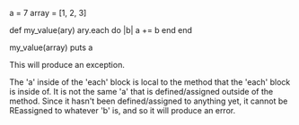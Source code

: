 a = 7
array = [1, 2, 3]

def my_value(ary)
  ary.each do |b|
    a += b
  end
end

my_value(array)
puts a

This will produce an exception.

The 'a' inside of the 'each' block is local to the method that the 'each'
block is inside of. It is not the same 'a' that is defined/assigned outside
of the method. Since it hasn't been defined/assigned to anything yet, 
it cannot be REassigned to whatever 'b' is, and so it will produce an error.
